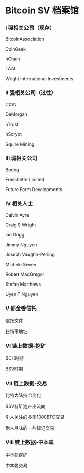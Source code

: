 # Bitcoin SV 档案馆

### I 强相关公司（现存）

BitcoinAssociation

CoinGeek

nChain

TAAL

Wright International Investments

### II 强相关公司（过往）

C01N

DeMorgan

nTrust

nScrypt

Squire Mining

### III 弱相关公司

Bodog

Freschette Limited

Future Farm Developments

### IV 相关人士

Calvin Ayre

Craig S Wright

Ian Grigg

Jimmy Nguyen

Joseph Vaughn-Perling

Michele Seven

Robert MacGregor

Stefan Matthews

Uyen T Nguyen

### V 郁金香信托

信托文件

比特币地址

### VI 链上数据-挖矿

BCH时期

BSV时期

### VII 链上数据-交易

比特大陆持仓变化

BSV各矿池产出流向

引人关注的多笔1000BTC交易

耐人寻味的一些标记交易

### VIII 链上数据-中本聪

中本聪挖矿

中本聪交易
